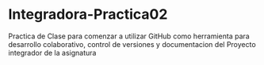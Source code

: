 # Integradora-Practica02
Practica de Clase para comenzar a utilizar GitHub como herramienta para desarrollo colaborativo, control de versiones y documentacion del Proyecto integrador de la asignatura
